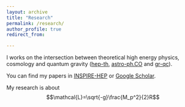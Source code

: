 ```yaml
---
layout: archive
title: "Research"
permalink: /research/
author_profile: true
redirect_from:

---
```

I works on the intersection between theoretical high energy physics, cosmology and quantum gravity ([hep-th](https://arxiv.org/list/hep-th/recent), [astro-ph.CO](https://arxiv.org/list/astro-ph.CO/recent) and [gr-qc](https://arxiv.org/list/gr-qc/recent)).

You can find my papers in [INSPIRE-HEP](https://inspirehep.net/authors/1512636) or [Google Scholar](https://scholar.google.com/citations?user=YTBV9l4AAAAJ&hl=en).


My research is about $$\mathcal{L}=\sqrt{-g}\frac{M_p^2}{2}R$$
